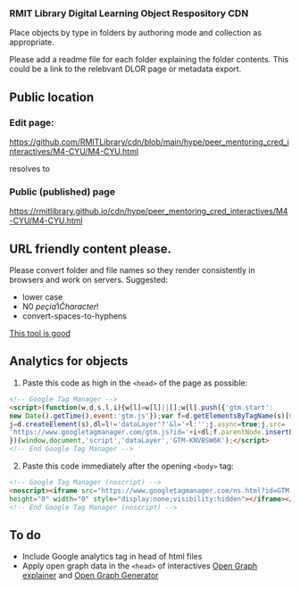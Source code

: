 ### RMIT Library Digital Learning Object Respository CDN

Place objects by type in folders by authoring mode and collection as appropriate. 

Please add a readme file for each folder explaining the folder contents. This could be a link to the relebvant DLOR page or metadata export.

## Public location

### Edit page:

https://github.com/RMITLibrary/cdn/blob/main/hype/peer_mentoring_cred_interactives/M4-CYU/M4-CYU.html

resolves to
### Public (published) page

https://rmitlibrary.github.io/cdn/hype/peer_mentoring_cred_interactives/M4-CYU/M4-CYU.html


## URL friendly content please.

Please convert folder and file names so they render consistently in browsers and work on servers. Suggested:
* lower case
* N0 $peçia1 Čharacter$!
* convert-spaces-to-hyphens

[This tool is good](http://rapid-tools.net/online-remove-all-special-characters-replace-spaces-with-hyphens)

## Analytics for objects

1. Paste this code as high in the `<head>` of the page as possible:
```html
<!-- Google Tag Manager -->
<script>(function(w,d,s,l,i){w[l]=w[l]||[];w[l].push({'gtm.start':
new Date().getTime(),event:'gtm.js'});var f=d.getElementsByTagName(s)[0],
j=d.createElement(s),dl=l!='dataLayer'?'&l='+l:'';j.async=true;j.src=
'https://www.googletagmanager.com/gtm.js?id='+i+dl;f.parentNode.insertBefore(j,f);
})(window,document,'script','dataLayer','GTM-KNVBSW6K');</script>
<!-- End Google Tag Manager -->
```

2. Paste this code immediately after the opening `<body>` tag:
```html
<!-- Google Tag Manager (noscript) -->
<noscript><iframe src="https://www.googletagmanager.com/ns.html?id=GTM-KNVBSW6K"
height="0" width="0" style="display:none;visibility:hidden"></iframe></noscript>
<!-- End Google Tag Manager (noscript) -->
```

## To do

* Include Google analytics tag in head of html files
* Apply open graph data in the `<head>` of interactives [Open Graph explainer](https://ogp.me) and [Open Graph Generator](https://smallseotools.com/open-graph-generator/)
